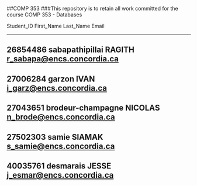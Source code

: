 ##COMP 353
###This repository is to retain all work committed for the course COMP 353 - Databases

Student_ID      First_Name      Last_Name       Email       

----
26854486        sabapathipillai        RAGITH        r_sabapa@encs.concordia.ca      
--- 
27006284        garzon      IVAN        i_garz@encs.concordia.ca        
---
27043651        brodeur-champagne       NICOLAS     n_brode@encs.concordia.ca        
---
27502303        samie       SIAMAK        s_samie@encs.concordia.ca        
---
40035761        desmarais       JESSE       j_esmar@encs.concordia.ca       
---  

